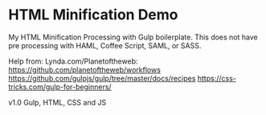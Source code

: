 HTML Minification Demo
========

My HTML Minification Processing with Gulp boilerplate. This does not have pre processing with HAML, Coffee Script, SAML, or SASS.

Help from:
Lynda.com/Planetoftheweb: https://github.com/planetoftheweb/workflows
https://github.com/gulpjs/gulp/tree/master/docs/recipes
https://css-tricks.com/gulp-for-beginners/

v1.0 Gulp, HTML, CSS and JS
